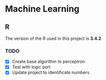 # Machine Learning

## R
The version of the R used in this project is **3.4.2**

### TODO
- [x] Create base algorithm to perceptron
- [x] Test with logic port
- [x] Update project to identificate numbers